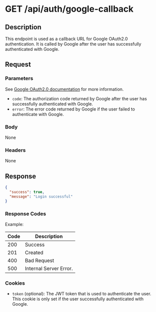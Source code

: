 # GET /api/auth/google-callback

## Description

This endpoint is used as a callback URL for Google OAuth2.0 authentication. It is called by Google after the user has successfully authenticated with Google.

## Request

### Parameters

See [Google OAuth2.0 documentation](https://developers.google.com/identity/protocols/oauth2/web-server#handlingresponse) for more information.

- `code`: The authorization code returned by Google after the user has successfully authenticated with Google.
- `error`: The error code returned by Google if the user failed to authenticate with Google.

### Body

None

### Headers

None

## Response

```json
{
  "success": true,
  "message": "Login successful"
}
```

### Response Codes

Example:

| Code | Description            |
|------|------------------------|
| 200  | Success                |
| 201  | Created                |
| 400  | Bad Request            |
| 500  | Internal Server Error. |

### Cookies

- `token` (optional): The JWT token that is used to authenticate the user. This cookie is only set if the user successfully authenticated with Google.